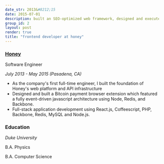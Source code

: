```yaml
---
date_str: 2013&#8212;15
date: 2015-07-01
description: built an SEO-optimized web framework, designed and executed an API-driven architecture as an early hire for LA-based coupon startup
group_id: 2
layout: post
render: true
title: "frontend developer at honey"
---
```


### [Honey](http://joinhoney.com/)

Software Engineer

*July 2013 - May 2015 (Pasadena, CA)*

- As the company's first full-time engineer, I built the foundation of Honey's web platform and API infrastructure
- Designed and built a Bitcoin payment browser extension which featured a fully event-driven javascript architecture using Node, Redis, and Backbone.
- Full-stack application development using React.js, Coffeescript, PHP, Backbone, Redis, MySQL and Node.js.

### Education

*Duke University*

B.A. Physics

B.A. Computer Science